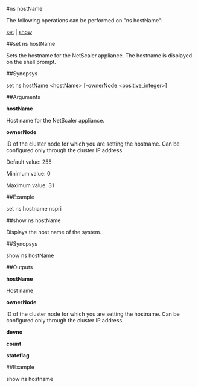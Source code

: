 #ns hostName

The following operations can be performed on "ns hostName":


[set](#set-ns-hostname) | [show](#show-ns-hostname)

##set ns hostName

Sets the hostname for the NetScaler appliance. The hostname is displayed on the shell prompt.


##Synopsys

set ns hostName &lt;hostName> [-ownerNode &lt;positive_integer>]


##Arguments

<b>hostName</b>
Host name for the NetScaler appliance.

<b>ownerNode</b>
ID of the cluster node for which you are setting the hostname. Can be configured only through the cluster IP address.
Default value: 255
Minimum value: 0
Maximum value: 31



##Example

set ns hostname nspri

##show ns hostName

Displays the host name of the system.


##Synopsys

show ns hostName


##Outputs

<b>hostName</b>
Host name

<b>ownerNode</b>
ID of the cluster node for which you are setting the hostname. Can be configured only through the cluster IP address.

<b>devno</b>

<b>count</b>

<b>stateflag</b>



##Example

show ns hostname

